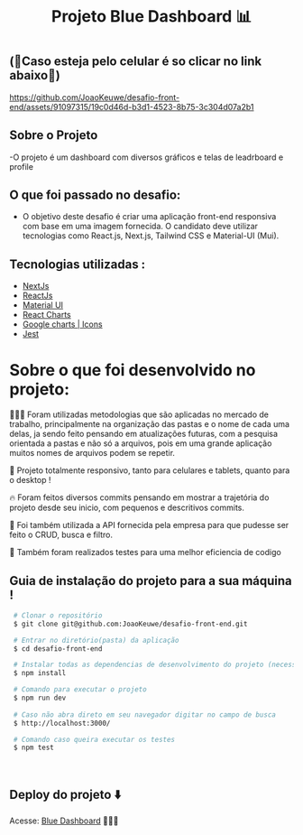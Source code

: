 <h1 align='center' >

Projeto Blue Dashboard 📊

<h1/>

## (📱Caso esteja pelo celular é so clicar no link abaixo📱)



https://github.com/JoaoKeuwe/desafio-front-end/assets/91097315/19c0d46d-b3d1-4523-8b75-3c304d07a2b1


## Sobre o Projeto

-O projeto é um dashboard com diversos gráficos e telas de leadrboard e profile<br>

## O que foi passado no desafio:

- O objetivo deste desafio é criar uma aplicação front-end responsiva com base em uma imagem fornecida. O candidato deve utilizar tecnologias como React.js, Next.js, Tailwind CSS e Material-UI (Mui). 

## Tecnologias utilizadas :
- [NextJs](https://nextjs.org/)
- [ReactJs](https://react.dev/)  
- [Material UI](https://mui.com/)
- [React Charts](https://react-charts.tanstack.com/)  
- [Google charts | Icons](https://www.react-google-charts.com/)
- [Jest](https://jestjs.io/pt-BR/)


# Sobre o que foi desenvolvido no projeto:
👨🏾‍💻 Foram utilizadas metodologias que são aplicadas no mercado de trabalho, principalmente na organização das pastas e o nome de cada uma delas, ja sendo feito pensando em atualizações futuras, com a pesquisa orientada a pastas e não só a arquivos, pois em uma grande aplicação muitos nomes de arquivos podem se repetir.
 
📲 Projeto totalmente responsivo, tanto para celulares e tablets, quanto para o desktop !

🔥 Foram feitos diversos commits pensando em mostrar a trajetória do projeto desde seu inicio, com pequenos e descritivos commits.

🚩 Foi também utilizada a API fornecida pela empresa para que pudesse ser feito o CRUD, busca e filtro.

🧪 Também foram realizados testes para uma melhor eficiencia de codigo


## Guia de instalação do projeto para a sua máquina !

```bash
 # Clonar o repositório
 $ git clone git@github.com:JoaoKeuwe/desafio-front-end.git

 # Entrar no diretório(pasta) da aplicação
 $ cd desafio-front-end

 # Instalar todas as dependencias de desenvolvimento do projeto (necessita ter o Node(npm) instalado)
 $ npm install

 # Comando para executar o projeto
 $ npm run dev
 
 # Caso não abra direto em seu navegador digitar no campo de busca 
 $ http://localhost:3000/

 # Comando caso queira executar os testes
 $ npm test

```
<br>

## Deploy do projeto ⬇️
Acesse: [Blue Dashboard](https://desafio-front-end-flame.vercel.app/) 👨🏾‍💻
